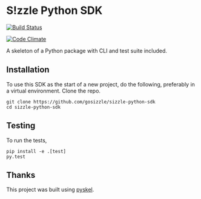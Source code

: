 S!zzle Python SDK
=================

[![Build Status](https://travis-ci.org/gosizzle/sizzle-python-sdk.svg?branch=master)](https://travis-ci.org/gosizzle/sizzle-python-sdk)

[![Code Climate](https://codeclimate.com/github/gosizzle/sizzle-python-sdk/badges/gpa.svg)](https://codeclimate.com/github/gosizzle/sizzle-python-sdk)

A skeleton of a Python package with CLI and test suite included.

Installation
------------

To use this SDK as the start of a new project, do the following, preferably in
a virtual environment. Clone the repo.

    git clone https://github.com/gosizzle/sizzle-python-sdk
    cd sizzle-python-sdk

Testing
-------

To run the tests,

    pip install -e .[test]
    py.test

Thanks
------

This project was built using [pyskel](https://github.com/mapbox/pyskel).
